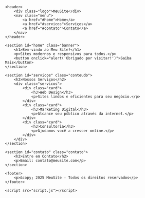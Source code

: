 <!DOCTYPE html>
<html lang="pt-BR">
<head>
    <meta charset="UTF-8">
    <meta name="viewport" content="width=device-width, initial-scale=1.0">
    <title>Site Moderno</title>
    <link rel="stylesheet" href="style.css">
</head>
<body>

    <header>
        <div class="logo">MeuSite</div>
        <nav class="menu">
            <a href="#home">Home</a>
            <a href="#servicos">Serviços</a>
            <a href="#contato">Contato</a>
        </nav>
    </header>

    <section id="home" class="banner">
        <h1>Bem-vindo ao Meu Site!</h1>
        <p>Sites modernos e responsivos para todos.</p>
        <button onclick="alert('Obrigado por visitar!')">Saiba Mais</button>
    </section>

    <section id="servicos" class="conteudo">
        <h2>Nossos Serviços</h2>
        <div class="servicos">
            <div class="card">
                <h3>Web Design</h3>
                <p>Sites lindos e eficientes para seu negócio.</p>
            </div>
            <div class="card">
                <h3>Marketing Digital</h3>
                <p>Alcance seu público através da internet.</p>
            </div>
            <div class="card">
                <h3>Consultoria</h3>
                <p>Ajudamos você a crescer online.</p>
            </div>
        </div>
    </section>

    <section id="contato" class="contato">
        <h2>Entre em Contato</h2>
        <p>Email: contato@meusite.com</p>
    </section>

    <footer>
        <p>&copy; 2025 MeuSite - Todos os direitos reservados</p>
    </footer>

    <script src="script.js"></script>
</body>
</html>
